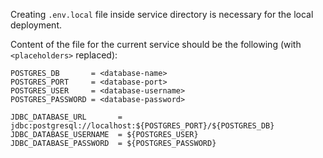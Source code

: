 Creating `.env.local` file inside service directory is necessary for the local deployment.

Content of the file for the current service should be the following (with `<placeholders>` replaced):

```properties
POSTGRES_DB       = <database-name>
POSTGRES_PORT     = <database-port>
POSTGRES_USER     = <database-username>
POSTGRES_PASSWORD = <database-password>

JDBC_DATABASE_URL       = jdbc:postgresql://localhost:${POSTGRES_PORT}/${POSTGRES_DB}
JDBC_DATABASE_USERNAME  = ${POSTGRES_USER}
JDBC_DATABASE_PASSWORD  = ${POSTGRES_PASSWORD}
```
